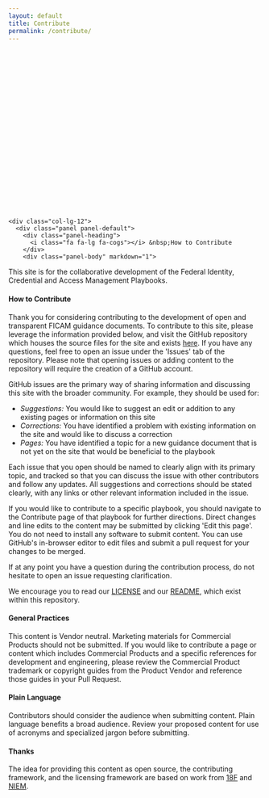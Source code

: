```yaml
---
layout: default
title: Contribute
permalink: /contribute/
---
```

<div class="jumbotron front-jumbotron" style="height: 320px;">
  <!--<img class="sharing-spot" src="{{ site.baseurl }}/assets/images/front/sharing-spot.png" alt="FICAM Playbooks" />-->
</div>

<!-- Page Content -->
<div class="container">
  <!-- Marketing Icons Section -->
  <div class="row">

    <div class="col-lg-12">
      <div class="panel panel-default">
        <div class="panel-heading">
          <i class="fa fa-lg fa-cogs"></i> &nbsp;How to Contribute
        </div>
        <div class="panel-body" markdown="1">

This site is for the collaborative development of the Federal Identity, Credential and Access Management Playbooks. 	

#### How to Contribute

Thank you for considering contributing to the development of open and transparent 
FICAM guidance documents. To contribute to this site, please leverage the information provided below, and visit the GitHub repository which houses the source files for the site and exists [here]({{site.github.repository_url}}/{{site.branch}}/). If you have any questions, feel free to open an issue under the 'Issues' tab of the repository. Please note that opening issues or adding content to the repository will require the creation of a GitHub account.

GitHub issues are the primary way of sharing information and discussing this site with the broader community. For example, they should be used for:

* _Suggestions:_ You would like to suggest an edit or addition to any existing pages or information on this site
* _Corrections:_ You have identified a problem with existing information on the site and would like to discuss a correction
* _Pages:_ You have identified a topic for a new guidance document that is not yet on the site that would be beneficial to the playbook

Each issue that you open should be named to clearly align with its primary topic, and tracked so that you can discuss the issue with other contributors and follow any updates. All suggestions and corrections should be stated clearly, with any links or other relevant information included in the issue.

If you would like to contribute to a specific playbook, you should navigate to the Contribute page of that playbook for further directions. Direct changes and line edits to the content may be submitted by clicking 'Edit this page'. You do not need to install any software to submit content. You can use GitHub's in-browser editor to edit files and submit a pull request for your changes to be merged.

If at any point you have a question during the contribution process, do not hesitate to open an issue requesting clarification.

We encourage you to read our [LICENSE]({{site.baseurl}}/license) and our [README]({{site.github.repository_url}}/tree/{{site.branch}}/README.md), which exist within this repository.  

####  General Practices
This content is Vendor neutral. Marketing materials for Commercial Products should not be submitted. If you would like to contribute a page or content which includes Commercial Products and a specific references for development and engineering, please review the Commercial Product trademark or copyright guides from the Product Vendor and reference those guides in your Pull Request.  

#### Plain Language
Contributors should consider the audience when submitting content. Plain language benefits a broad audience. Review your proposed content for use of acronyms and specialized jargon before submitting.

####  Thanks

The idea for providing this content as open source, the contributing framework, and the licensing framework are based on work from [18F](https://18f.gsa.gov) and [NIEM](https://niem.github.io/).


  </div>
</div>
